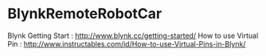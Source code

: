 # BlynkRemoteRobotCar

Blynk Getting Start : http://www.blynk.cc/getting-started/
How to use Virtual Pin : http://www.instructables.com/id/How-to-use-Virtual-Pins-in-Blynk/
